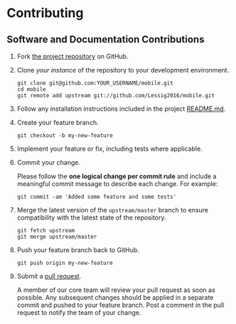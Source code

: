 # Contributing

## Software and Documentation Contributions

1. Fork [the project repository](https://github.com/Lessig2016/mobile) on GitHub.

1. Clone *your instance* of the repository to your development environment.

    ```
    git clone git@github.com:YOUR_USERNAME/mobile.git
    cd mobile
    git remote add upstream git://github.com/Lessig2016/mobile.git
    ```

1. Follow any installation instructions included in the project [README.md](https://github.com/Lessig2016/mobile/blob/master/README.md).

1. Create your feature branch.

    ```
    git checkout -b my-new-feature
    ```

1. Implement your feature or fix, including tests where applicable.

1. Commit your change.

    Please follow the **one logical change per commit rule** and include a meaningful commit message to describe each change. For example:

    ```
    git commit -am 'Added some feature and some tests'
    ```

1. Merge the latest version of the `upstream/master` branch to ensure compatibility with the latest state of the repository.

    ```
    git fetch upstream
    git merge upstream/master
    ```

1. Push your feature branch back to GitHub.

    ```
    git push origin my-new-feature
    ```

1. Submit a [pull request](https://github.com/Lessig2016/mobile/pulls).

    A member of our core team will review your pull request as soon as possible. Any subsequent changes should be applied in a separate commit and pushed to your feature branch. Post a comment in the pull request to notify the team of your change.

